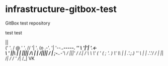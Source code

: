 # infrastructure-gitbox-test
GitBox test repository

test test

   ||\
  ('  '.
  / @ ' '.
 //    '| '.
(o .-'.  '| '--.______.-----._
 ''    \   '|'|               '.<-\
        \     '                 ||\\
        |                |      ||||
        /\    |          |     /||||
       /  |   ;-.______.-'\   / |||'
      / /.|  /             \  \\ \\\'
     (  ' ( ;               '. \) \\'
      \\\ | |              .'.;.)  ''
       \ \| |            .'.'/ /
        | |_|           /_| / /
        ' /_|              /_|     VK
